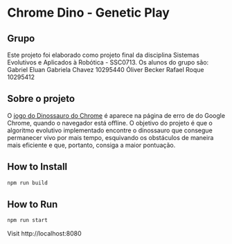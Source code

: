 # Chrome Dino - Genetic Play

## Grupo
Este projeto foi elaborado como projeto final da disciplina Sistemas Evolutivos e Aplicados à Robótica - SSC0713. 
Os alunos do grupo são:
Gabriel Eluan
Gabriela Chavez   10295440
Óliver Becker
Rafael Roque      10295412

## Sobre o projeto

O [jogo do Dinossauro do Chrome](https://cs.chromium.org/chromium/src/components/neterror/resources/offline.js?q=t-rex+package:%5Echromium$&dr=C&l=7) é aparece na página de erro de do Google Chrome, quando o navegador está offline. O objetivo do projeto é que o algoritmo evolutivo implementado encontre o dinossauro que consegue permanecer vivo por mais tempo, esquivando os obstáculos de maneira mais eficiente e que, portanto, consiga a maior pontuação.


## How to Install

```sh
npm run build
```


## How to Run


```sh
npm run start
```

Visit http://localhost:8080
